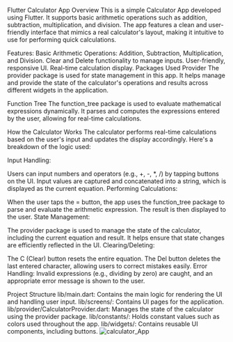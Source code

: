Flutter Calculator App
Overview
This is a simple Calculator App developed using Flutter. It supports basic arithmetic operations such as addition, subtraction, multiplication, and division. The app features a clean and user-friendly interface that mimics a real calculator's layout, making it intuitive to use for performing quick calculations.

Features:
Basic Arithmetic Operations: Addition, Subtraction, Multiplication, and Division.
Clear and Delete functionality to manage inputs.
User-friendly, responsive UI.
Real-time calculation display.
Packages Used
Provider
The provider package is used for state management in this app. It helps manage and provide the state of the calculator's operations and results across different widgets in the application.

Function Tree
The function_tree package is used to evaluate mathematical expressions dynamically. It parses and computes the expressions entered by the user, allowing for real-time calculations.

How the Calculator Works
The calculator performs real-time calculations based on the user's input and updates the display accordingly. Here's a breakdown of the logic used:

Input Handling:

Users can input numbers and operators (e.g., +, -, *, /) by tapping buttons on the UI.
Input values are captured and concatenated into a string, which is displayed as the current equation.
Performing Calculations:

When the user taps the = button, the app uses the function_tree package to parse and evaluate the arithmetic expression.
The result is then displayed to the user.
State Management:

The provider package is used to manage the state of the calculator, including the current equation and result.
It helps ensure that state changes are efficiently reflected in the UI.
Clearing/Deleting:

The C (Clear) button resets the entire equation.
The Del button deletes the last entered character, allowing users to correct mistakes easily.
Error Handling:
Invalid expressions (e.g., dividing by zero) are caught, and an appropriate error message is shown to the user.

Project Structure
lib/main.dart: Contains the main logic for rendering the UI and handling user input.
lib/screens/: Contains UI pages for the application.
lib/provider/CalculatorProvider.dart: Manages the state of the calculator using the provider package.
lib/constants/: Holds constant values such as colors used throughout the app.
lib/widgets/: Contains reusable UI components, including buttons.
![calculator_App](https://github.com/user-attachments/assets/c91343d4-473a-48f5-8269-4f87f21acec4)
